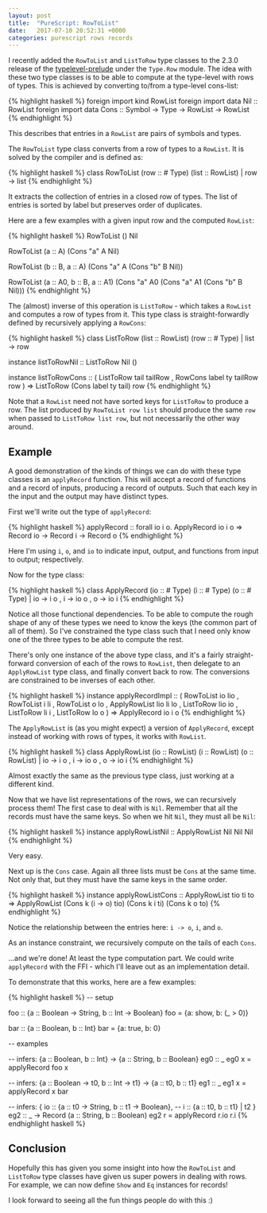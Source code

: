 ```yaml
---
layout: post
title:  "PureScript: RowToList"
date:   2017-07-10 20:52:31 +0000
categories: purescript rows records
---
```


I recently added the `RowToList` and `ListToRow` type classes to the 2.3.0
release of the [typelevel-prelude][typelevel-prelude] under the `Type.Row`
module.  The idea with these two type classes is to be able to compute at the
type-level with rows of types.  This is achieved by converting to/from a
type-level cons-list:

{% highlight haskell %}
foreign import kind RowList
foreign import data Nil :: RowList
foreign import data Cons :: Symbol -> Type -> RowList -> RowList
{% endhighlight %}

This describes that entries in a `RowList` are pairs of symbols and types.

The `RowToList` type class converts from a row of types to a `RowList`. It is
solved by the compiler and is defined as:

{% highlight haskell %}
class RowToList (row :: # Type)
                (list :: RowList) |
                row -> list
{% endhighlight %}

It extracts the collection of entries in a closed row of types.
The list of entries is sorted by label but preserves order of duplicates.

Here are a few examples with a given input row and the computed `RowList`:

{% highlight haskell %}
RowToList () Nil

RowToList (a :: A) (Cons "a" A Nil)

RowToList (b :: B, a :: A) (Cons "a" A (Cons "b" B Nil))

RowToList (a :: A0, b :: B, a :: A1) (Cons "a" A0 (Cons "a" A1 (Cons "b" B Nil)))
{% endhighlight %}

The (almost) inverse of this operation is `ListToRow` - which takes a `RowList`
and computes a row of types from it.  This type class is straight-forwardly
defined by recursively applying a `RowCons`:

{% highlight haskell %}
class ListToRow (list :: RowList)
                (row :: # Type) |
                list -> row

instance listToRowNil
  :: ListToRow Nil ()

instance listToRowCons
  :: ( ListToRow tail tailRow
     , RowCons label ty tailRow row )
=> ListToRow (Cons label ty tail) row
{% endhighlight %}

Note that a `RowList` need not have sorted keys for `ListToRow` to produce a
row.  The list produced by `RowToList row list` should produce the same `row`
when passed to `ListToRow list row`, but not necessarily the other way around.

## Example

A good demonstration of the kinds of things we can do with these type classes
is an `applyRecord` function.  This will accept a record of functions and a
record of inputs, producing a record of outputs.  Such that each key in the
input and the output may have distinct types.

First we'll write out the type of `applyRecord`:

{% highlight haskell %}
applyRecord :: forall io i o.
  ApplyRecord io i o =>
  Record io -> Record i -> Record o
{% endhighlight %}

Here I'm using `i`, `o`, and `io` to indicate input, output, and functions from
input to output; respectively.

Now for the type class:

{% highlight haskell %}
class ApplyRecord (io :: # Type)
                  (i :: # Type)
                  (o :: # Type)
                  | io -> i o
                  , i -> io o
                  , o -> io i
{% endhighlight %}

Notice all those functional dependencies.  To be able to compute the rough
shape of any of these types we need to know the keys (the common part of all of
them).  So I've constrained the type class such that I need only know one of
the three types to be able to compute the rest.

There's only one instance of the above type class, and it's a fairly
straight-forward conversion of each of the rows to `RowList`, then delegate to
an `ApplyRowList` type class, and finally convert back to row.  The conversions
are constrained to be inverses of each other.

{% highlight haskell %}
instance applyRecordImpl
  :: ( RowToList io lio
     , RowToList i li
     , RowToList o lo
     , ApplyRowList lio li lo
     , ListToRow lio io
     , ListToRow li i
     , ListToRow lo o )
  => ApplyRecord io i o
{% endhighlight %}

The `ApplyRowList` is (as you might expect) a version of `ApplyRecord`, except
instead of working with rows of types, it works with `RowList`.

{% highlight haskell %}
class ApplyRowList (io :: RowList)
                   (i :: RowList)
                   (o :: RowList)
                   | io -> i o
                   , i -> io o
                   , o -> io i
{% endhighlight %}

Almost exactly the same as the previous type class, just working at a different
kind.

Now that we have list representations of the rows, we can recursively process
them!  The first case to deal with is `Nil`.  Remember that all the records
must have the same keys.  So when we hit `Nil`, they must all be `Nil`:

{% highlight haskell %}
instance applyRowListNil
  :: ApplyRowList Nil Nil Nil
{% endhighlight %}

Very easy.

Next up is the `Cons` case.  Again all three lists must be `Cons` at the same
time.  Not only that, but they must have the same keys in the same order.

{% highlight haskell %}
instance applyRowListCons
  :: ApplyRowList tio ti to
  => ApplyRowList (Cons k (i -> o) tio) (Cons k i ti) (Cons k o to)
{% endhighlight %}

Notice the relationship between the entries here: `i -> o`, `i`, and `o`.

As an instance constraint, we recursively compute on the tails of each `Cons`.

...and we're done!  At least the type computation part.  We could write
`applyRecord` with the FFI - which I'll leave out as an implementation detail.

To demonstrate that this works, here are a few examples:

{% highlight haskell %}
-- setup

foo :: {a :: Boolean -> String, b :: Int -> Boolean}
foo = {a: show, b: (_ > 0)}

bar :: {a :: Boolean, b :: Int}
bar = {a: true, b: 0}

-- examples

-- infers: {a :: Boolean, b :: Int} -> {a :: String, b :: Boolean}
eg0 :: _
eg0 x = applyRecord foo x

-- infers: {a :: Boolean -> t0, b :: Int -> t1} -> {a :: t0, b :: t1}
eg1 :: _
eg1 x = applyRecord x bar

-- infers: { io :: {a :: t0 -> String, b :: t1 -> Boolean},
--           i  :: {a :: t0, b :: t1} | t2 }
eg2 :: _ -> Record (a :: String, b :: Boolean)
eg2 r = applyRecord r.io r.i
{% endhighlight haskell %}

## Conclusion

Hopefully this has given you some insight into how the `RowToList` and
`ListToRow` type classes have given us super powers in dealing with rows.  For
example, we can now define `Show` and `Eq` instances for records!

I look forward to seeing all the fun things people do with this :)

[typelevel-prelude]: https://github.com/purescript/purescript-typelevel-prelude
